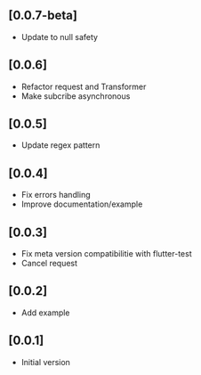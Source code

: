 ## [0.0.7-beta]
* Update to null safety

## [0.0.6]

* Refactor request and Transformer
* Make subcribe asynchronous

## [0.0.5]

* Update regex pattern

## [0.0.4]

* Fix errors handling
* Improve documentation/example

## [0.0.3]

* Fix meta version compatibilitie with flutter-test
* Cancel request

## [0.0.2]

* Add example

## [0.0.1]

* Initial version
